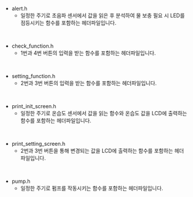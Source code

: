 + alert.h
  + 일정한 주기로 초음파 센서에서 값을 읽은 후 분석하여 물 보충 필요 시 LED를 점등시키는 함수를 포함하는 헤더파일입니다.

<br>

+ check_function.h
  + 1번과 4번 버튼의 입력을 받는 함수를 포함하는 헤더파일입니다.

<br>

+ setting_function.h
  + 2번과 3번 버튼의 입력을 받는 함수를 포함하는 헤더파일입니다.

<br>

+ print_init_screen.h
  + 일정한 주기로 온습도 센서에서 값을 읽는 함수와 온습도 값을 LCD에 출력하는 함수를 포함하는 헤더파일입니다.
    
<br>

+ print_setting_screen.h
  + 2번과 3번 버튼을 통해 변경되는 값을 LCD에 출력하는 함수를 포함하는 헤더파일입니다.
 
<br>

+ pump.h
  + 일정한 주기로 펌프를 작동시키는 함수를 포함하는 헤더파일입니다.
 

